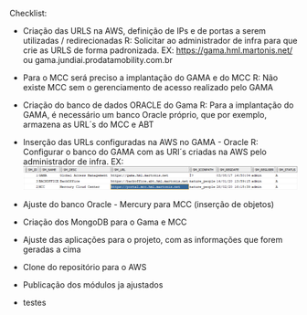 Checklist:

- Criação das URLS na AWS, definição de IPs e de portas a serem utilizadas / redirecionadas
  R: Solicitar ao administrador de infra para que crie as URLS de forma padronizada.
     EX: https://gama.hml.martonis.net/ ou gama.jundiai.prodatamobility.com.br

- Para o MCC será preciso a implantação do GAMA e do MCC
  R: Não existe MCC sem o gerenciamento de acesso realizado pelo GAMA

- Criação do banco de dados ORACLE do Gama
  R: Para a implantação do GAMA, é necessário um banco Oracle próprio, que por exemplo, armazena as URL´s do MCC e ABT

- Inserção das URLs configuradas na AWS no GAMA - Oracle
  R: Configurar o banco do GAMA com as URl´s criadas na AWS pelo administrador de infra.
  EX: ![image.png](/.attachments/image-8ff9907f-a99e-4d05-a22e-bcf4fc4b2185.png)

- Ajuste do banco Oracle - Mercury para MCC (inserção de objetos)
- Criação dos MongoDB para o Gama e MCC
- Ajuste das aplicações para o projeto, com as informações que forem geradas a cima
- Clone do repositório para o AWS
- Publicação dos módulos ja ajustados
- testes